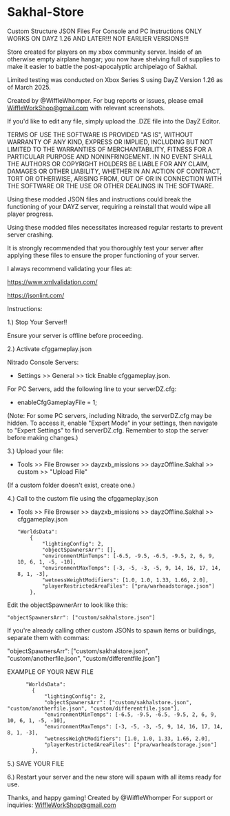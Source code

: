 # Sakhal-Store
Custom Structure JSON Files For Console and PC Instructions ONLY WORKS ON DAYZ 1.26 AND LATER!!! NOT EARLIER VERSIONS!!!

Store created for players on my xbox community server. Inside of an otherwise empty airplane hangar; you now have shelving full of supplies to make it easier to battle the post-apocalyptic archipelago of Sakhal.

Limited testing was conducted on Xbox Series S using DayZ Version 1.26 as of March 2025.

Created by @WiffleWhomper. For bug reports or issues, please email WiffleWorkShop@gmail.com with relevant screenshots.

If you'd like to edit any file, simply upload the .DZE file into the DayZ Editor.

TERMS OF USE THE SOFTWARE IS PROVIDED "AS IS", WITHOUT WARRANTY OF ANY KIND, EXPRESS OR IMPLIED, INCLUDING BUT NOT LIMITED TO THE WARRANTIES OF MERCHANTABILITY, FITNESS FOR A PARTICULAR PURPOSE AND NONINFRINGEMENT. IN NO EVENT SHALL THE AUTHORS OR COPYRIGHT HOLDERS BE LIABLE FOR ANY CLAIM, DAMAGES OR OTHER LIABILITY, WHETHER IN AN ACTION OF CONTRACT, TORT OR OTHERWISE, ARISING FROM, OUT OF OR IN CONNECTION WITH THE SOFTWARE OR THE USE OR OTHER DEALINGS IN THE SOFTWARE.

Using these modded JSON files and instructions could break the functioning of your DAYZ server, requiring a reinstall that would wipe all player progress.

Using these modded files necessitates increased regular restarts to prevent server crashing.

It is strongly recommended that you thoroughly test your server after applying these files to ensure the proper functioning of your server.

I always recommend validating your files at:

https://www.xmlvalidation.com/

https://jsonlint.com/





Instructions:

1.) Stop Your Server!!

  Ensure your server is offline before proceeding.




2.) Activate cfggameplay.json 

 Nitrado Console Servers:
  -   Settings >> General >> tick Enable cfggameplay.json. 

 For PC Servers, add the following line to your serverDZ.cfg:

 -  enableCfgGameplayFile = 1; 

   (Note: For some PC servers, including Nitrado, the serverDZ.cfg may be hidden. To access it, enable "Expert Mode" in your settings, then navigate to "Expert Settings" to find serverDZ.cfg. Remember to stop the server before making changes.)




3.) Upload your file:

  -  Tools >> File Browser >> dayzxb_missions >> dayzOffline.Sakhal >> custom >> "Upload File" 
 
   (If a custom folder doesn't exist, create one.)




4.) Call to the custom file using the cfggameplay.json  

 -  Tools >> File Browser >> dayzxb_missions >> dayzOffline.Sakhal >> cfggameplay.json

        "WorldsData":
        	{
        		"lightingConfig": 2,
        		"objectSpawnersArr": [],
        		"environmentMinTemps": [-6.5, -9.5, -6.5, -9.5, 2, 6, 9, 10, 6, 1, -5, -10],
        		"environmentMaxTemps": [-3, -5, -3, -5, 9, 14, 16, 17, 14, 8, 1, -3],
        		"wetnessWeightModifiers": [1.0, 1.0, 1.33, 1.66, 2.0],
        		"playerRestrictedAreaFiles": ["pra/warheadstorage.json"]
        	},

Edit the objectSpawnerArr to look like this:


    "objectSpawnersArr": ["custom/sakhalstore.json"]

 If you're already calling other custom JSONs to spawn items or buildings, separate them with commas:

"objectSpawnersArr": ["custom/sakhalstore.json", "custom/anotherfile.json", "custom/differentfile.json"] 

   
   EXAMPLE OF YOUR NEW FILE         

         
          "WorldsData":
        	{
        		"lightingConfig": 2,
        		"objectSpawnersArr": ["custom/sakhalstore.json", "custom/anotherfile.json", "custom/differentfile.json"],
        		"environmentMinTemps": [-6.5, -9.5, -6.5, -9.5, 2, 6, 9, 10, 6, 1, -5, -10],
        		"environmentMaxTemps": [-3, -5, -3, -5, 9, 14, 16, 17, 14, 8, 1, -3],
        		"wetnessWeightModifiers": [1.0, 1.0, 1.33, 1.66, 2.0],
        		"playerRestrictedAreaFiles": ["pra/warheadstorage.json"]
        	},

     

5.) SAVE YOUR FILE

6.) Restart your server and the new store will spawn with all items ready for use.

Thanks, and happy gaming! Created by @WiffleWhomper For support or inquiries: WiffleWorkShop@gmail.com
